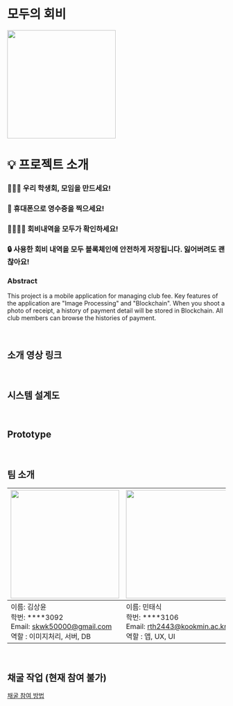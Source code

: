 # 모두의 회비
<img src="https://user-images.githubusercontent.com/24891555/165217635-8184d153-4433-4178-9a8e-b054a800b43c.png" width=250>


# 💡 프로젝트 소개

### 🤵🏻‍♂️ 우리 학생회, 모임을 만드세요!

### 🧾 휴대폰으로 영수증을 찍으세요!

### 👨‍👩‍👧‍👦 회비내역을 모두가 확인하세요!

### 🔒 사용한 회비 내역을 모두 블록체인에 안전하게 저장됩니다. 잃어버려도 괜찮아요!

### Abstract

This project is a mobile application for managing club fee. Key features of the application are "Image Processing" and "Blockchain".
When you shoot a photo of receipt, a history of payment detail will be stored in Blockchain.
All club members can browse the histories of payment.

</br>

## 소개 영상 링크

</br>

## 시스템 설계도


</br>

## Prototype


</br>

## 팀 소개


|<img src="https://ifh.cc/g/J9csdn.jpg" width="250" height="250">|<img src="https://user-images.githubusercontent.com/24891555/160340738-9ab2ce92-001f-44a6-a4cf-e6c6597be2b4.jpeg" width="250">|<img src="https://user-images.githubusercontent.com/24891555/160343995-d313df3f-b252-4271-800e-4ff67111336f.jpg" width="250">|
|:--|:--|:--|
|이름: 김상윤 </br> 학번: ****3092 </br> Email: skwk50000@gmail.com </br> 역할 : 이미지처리, 서버, DB|이름: 민태식 </br> 학번: ****3106 </br> Email: rth2443@kookmin.ac.kr </br> 역할 : 앱, UX, UI|이름: 안성열 </br> 학번: ****3121 </br> Email: zxcv123594@gmail.com </br> 역할 : 블록체인 API, 서버|

</br>

## 채굴 작업 (현재 참여 불가)
[채굴 참여 방법](https://github.com/kookmin-sw/capstone-2022-03/blob/master/HowtoMine.md)

</br>


